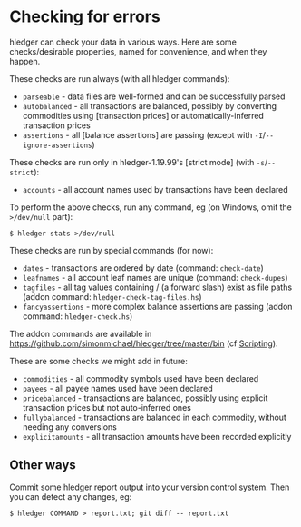 # Checking for errors

hledger can check your data in various ways. 
Here are some checks/desirable properties, named for convenience, and when they happen.

These checks are run always (with all hledger commands):

- `parseable` - data files are well-formed and can be successfully parsed
- `autobalanced` - all transactions are balanced, possibly by converting commodities using [transaction prices] or automatically-inferred transaction prices
- `assertions` - all [balance assertions] are passing (except with `-I`/`--ignore-assertions`)

These checks are run only in hledger-1.19.99's [strict mode] (with `-s`/`--strict`):

- `accounts` - all account names used by transactions have been declared

To perform the above checks, run any command, eg
(on Windows, omit the `>/dev/null` part):
```shell
$ hledger stats >/dev/null
```

These checks are run by special commands (for now):

- `dates` - transactions are ordered by date (command: `check-date`)
- `leafnames` - all account leaf names are unique (command: `check-dupes`)
- `tagfiles` - all tag values containing / (a forward slash) exist as file paths (addon command: `hledger-check-tag-files.hs`)
- `fancyassertions` - more complex balance assertions are passing (addon command: `hledger-check.hs`)

The addon commands are available in <https://github.com/simonmichael/hledger/tree/master/bin> (cf [Scripting](scripting.html)).

These are some checks we might add in future:

- `commodities` - all commodity symbols used have been declared
- `payees` - all payee names used have been declared
- `pricebalanced` - transactions are balanced, possibly using explicit transaction prices but not auto-inferred ones
- `fullybalanced` - transactions are balanced in each commodity, without needing any conversions
- `explicitamounts` - all transaction amounts have been recorded explicitly


## Other ways

Commit some hledger report output into your version control system.
Then you can detect any changes, eg:

```shell
$ hledger COMMAND > report.txt; git diff -- report.txt
```
